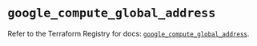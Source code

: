 # `google_compute_global_address`

Refer to the Terraform Registry for docs: [`google_compute_global_address`](https://registry.terraform.io/providers/hashicorp/google-beta/5.37.0/docs/resources/google_compute_global_address).
